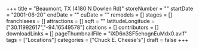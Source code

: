 +++
title = "Beaumont, TX (4180 N Dowlen Rd)"
storeNumber = ""
startDate = "2001-06-20"
endDate = ""
cuDate = ""
remodels = []
stages = []
franchisees = []
attractions = []
sqft = ""
latitudeLongitude = ["30.11992617","-94.16549578"]
citations = []
contributors = []
downloadLinks = []
pageThumbnailFile = "iXD6n3SF5ehognEuMdx0.avif"
tags = ["Locations"]
categories = ["Chuck E. Cheese's"]
draft = false
+++
